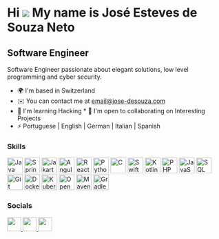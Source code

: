 Hi ![](https://user-images.githubusercontent.com/18350557/176309783-0785949b-9127-417c-8b55-ab5a4333674e.gif) My name is José Esteves de Souza Neto 
==================================================================================================================================================

Software Engineer 
-----------------  

Software Engineer passionate about elegant solutions, low level programming and cyber security.  
* 🌍  I'm based in Switzerland
* ✉️  You can contact me at [email@jose-desouza.com](mailto:email@jose-desouza.com)
* 🧠  I'm learning Hacking * 🤝  I'm open to collaborating on Interesting Projects
* ⚡  Portuguese | English | German | Italian | Spanish

### Skills
<p align="left">
  <a href="https://www.oracle.com/java/technologies/downloads/" target="_blank" rel="noreferrer">
  <img src="https://raw.githubusercontent.com/danielcranney/readme-generator/main/public/icons/skills/java-colored.svg" width="36" height="36" alt="Java" /></a>
  
  <a href="https://spring.io/projects/spring-boot" target="_blank" rel="noreferrer">
  <img src="https://upload.wikimedia.org/wikipedia/commons/7/79/Spring_Boot.svg" width="36" height="36" alt="SpringBoot" /></a>
  
  <a href="https://jakarta.ee" target="_blank" rel="noreferrer">
  <img src="https://upload.wikimedia.org/wikipedia/commons/8/81/Jakarta_ee_logo_schooner_color_stacked_default.svg" width="36" height="36" alt="Jakarta EE" /></a>
  
  <a href="https://angular.dev" target="_blank" rel="noreferrer">
  <img src="https://raw.githubusercontent.com/danielcranney/readme-generator/main/public/icons/skills/angularjs-colored.svg" width="36" height="36" alt="Angular" /></a>
  
  <a href="https://react.dev" target="_blank" rel="noreferrer">
  <img src="https://raw.githubusercontent.com/danielcranney/readme-generator/main/public/icons/skills/react-colored.svg" width="36" height="36" alt="React" /></a>
  
  <a href="https://www.python.org" target="_blank" rel="noreferrer">
  <img src="https://raw.githubusercontent.com/danielcranney/readme-generator/main/public/icons/skills/python-colored.svg" width="36" height="36" alt="Python" /></a>

  <a href="https://dev.to/teker/why-i-use-c-1ndl" target="_blank" rel="noreferrer">
  <img src="https://raw.githubusercontent.com/danielcranney/readme-generator/main/public/icons/skills/c-colored.svg" width="36" height="36" alt="C" /></a>

  <a href="https://www.swift.org" target="_blank" rel="noreferrer">
  <img src="https://raw.githubusercontent.com/danielcranney/readme-generator/main/public/icons/skills/swift-colored.svg" width="36" height="36" alt="Swift" /></a>

  <a href="https://kotlinlang.org" target="_blank" rel="noreferrer">
  <img src="https://raw.githubusercontent.com/danielcranney/readme-generator/main/public/icons/skills/kotlin-colored.svg" width="36" height="36" alt="Kotlin" /></a>
  
  <a href="https://www.php.net" target="_blank" rel="noreferrer">
  <img src="https://raw.githubusercontent.com/danielcranney/readme-generator/main/public/icons/skills/php-colored.svg" width="36" height="36" alt="PHP" /></a>

  <a href="https://www.javascript.com" target="_blank" rel="noreferrer">
  <img src="https://raw.githubusercontent.com/danielcranney/readme-generator/main/public/icons/skills/javascript-colored.svg" width="36" height="36" alt="JavaScript" /></a>

  <a href="https://www.w3schools.com/sql/" target="_blank" rel="noreferrer">
  <img src="https://upload.wikimedia.org/wikipedia/commons/d/d7/Sql_data_base_with_logo.svg" width="36" height="36" alt="SQL" /></a>

  <a href="https://git-scm.com" target="_blank" rel="noreferrer">
  <img src="https://raw.githubusercontent.com/danielcranney/readme-generator/main/public/icons/skills/git-colored.svg" width="36" height="36" alt="Git" /></a>

  <a href="https://www.docker.com" target="_blank" rel="noreferrer">
  <img src="https://raw.githubusercontent.com/danielcranney/readme-generator/main/public/icons/skills/docker-colored.svg" width="36" height="36" alt="Docker" /></a>

  <a href="https://kubernetes.io" target="_blank" rel="noreferrer">
  <img src="https://upload.wikimedia.org/wikipedia/commons/3/39/Kubernetes_logo_without_workmark.svg" width="36" height="36" alt="Kubernetes" /></a>

  <a href="https://www.redhat.com/en/technologies/cloud-computing/openshift" target="_blank" rel="noreferrer">
  <img src="https://upload.wikimedia.org/wikipedia/commons/3/3a/OpenShift-LogoType.svg" width="36" height="36" alt="OpenShift" /></a>

  <a href="https://maven.apache.org" target="_blank" rel="noreferrer">
  <img src="https://maven.apache.org/images/maven-logo-black-on-white.svg" width="36" height="36" alt="Maven" /></a>

  <a href="https://gradle.org" target="_blank" rel="noreferrer">
  <img src="https://upload.wikimedia.org/wikipedia/commons/6/6b/Gradle_logo.svg" width="36" height="36" alt="Gradle" /></a>
</p>

### Socials  
<p align="left"> <a href="https://www.github.com/jose-de-souza" target="_blank" rel="noreferrer"> <picture> <source media="(prefers-color-scheme: dark)" srcset="https://raw.githubusercontent.com/danielcranney/readme-generator/main/public/icons/socials/github-dark.svg" /> <source media="(prefers-color-scheme: light)" srcset="https://raw.githubusercontent.com/danielcranney/readme-generator/main/public/icons/socials/github.svg" /> <img src="https://raw.githubusercontent.com/danielcranney/readme-generator/main/public/icons/socials/github.svg" width="32" height="32" /> </picture></a> <a href="https://www.linkedin.com/in/jose-desouza" target="_blank" rel="noreferrer"> <picture> <source media="(prefers-color-scheme: dark)" srcset="https://raw.githubusercontent.com/danielcranney/readme-generator/main/public/icons/socials/linkedin-dark.svg" /> <source media="(prefers-color-scheme: light)" srcset="https://raw.githubusercontent.com/danielcranney/readme-generator/main/public/icons/socials/linkedin.svg" /> <img src="https://raw.githubusercontent.com/danielcranney/readme-generator/main/public/icons/socials/linkedin.svg" width="32" height="32" /> </picture> </a> <a href="https://www.youtube.com/@jose-desouza" target="_blank" rel="noreferrer"> <picture> <source media="(prefers-color-scheme: dark)" srcset="https://raw.githubusercontent.com/danielcranney/readme-generator/main/public/icons/socials/youtube-dark.svg" /> <source media="(prefers-color-scheme: light)" srcset="https://raw.githubusercontent.com/danielcranney/readme-generator/main/public/icons/socials/youtube.svg" /> <img src="https://raw.githubusercontent.com/danielcranney/readme-generator/main/public/icons/socials/youtube.svg" width="32" height="32" /></picture></a></p>
